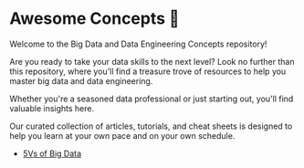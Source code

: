 # Awesome Concepts 🚒

Welcome to the Big Data and Data Engineering Concepts repository!

Are you ready to take your data skills to the next level? Look no further than this repository, where you'll find a treasure trove of resources to help you master big data and data engineering.

Whether you're a seasoned data professional or just starting out, you'll find valuable insights here.

Our curated collection of articles, tutorials, and cheat sheets is designed to help you learn at your own pace and on your own schedule.

- [5Vs of Big Data](./concepts/5vs_of_big_data.md)
